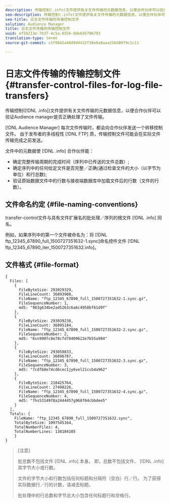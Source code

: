```yaml
---
description: 传输控制(.info)文件提供有关文件传输的元数据信息，以便合作伙伴可以验证Audience manager是否正确处理了文件传输。
seo-description: 传输控制(.info)文件提供有关文件传输的元数据信息，以便合作伙伴可以验证Audience manager是否正确处理了文件传输。
seo-title: 日志文件传输的传输控制文件
solution: Audience Manager
title: 日志文件传输的传输控制文件
uuid: ef58213e-7b37-4c5a-8556-0de695706793
translation-type: tm+mt
source-git-commit: c5f9845a48d9d4432f38e9a0aaa256d89f9c1c11

---
```



# 日志文件传输的传输控制文件 {#transfer-control-files-for-log-file-transfers}

传输控制([!DNL .info])文件提供有关文件传输的元数据信息，以便合作伙伴可以验证Audience manager是否正确处理了文件传输。

[!DNL Audience Manager] 每次文件传输时，都会向合作伙伴发送一个转移控制文件。 由于发布者的多线程性 [!DNL FTP] 质，传输控制文件可能会在实际文件传输完成之前发送。

文件中的元数据使 [!DNL .info] 合作伙伴能：

* 确定完整传输周期的完成时间（序列中已传送的文件总数）;
* 确定序列中的任何给定文件是否完整／正确(通过检查文件的大小（以字节为单位）和行总数);
* 验证原始数据文件中的行数与接收端数据库中加载文件后的行数（文件的行数）。

## 文件命名约定 {#file-naming-conventions}

transfer-control文件与具有文件扩展名的批处理／序列的根文件 [!DNL .info] 同名。

例如，如果序列中的第一个文件被命名为：将 [!DNL ftp_12345_67890_full_1500727351632-1.sync]命名控件文件 [!DNL ftp_12345_67890_iter_1500727351632.info]。

## 文件格式 {#file-format}

```
{
  Files: [
    {
      FileByteSize: 293029329,
      FileLineCount: 36893908,
      FileName: "ftp_12345_67890_full_1500727351632-1.sync.gz",
      FileSequenceNumber: 1,
      md5: "983g634be2ad5263c6a6c4958bf61d9f"
    },
    {
      FileByteSize: 293039238,
      FileLineCount: 36895184,
      FileName: "ftp_12345_67890_full_1500727351632-2.sync.gz",
      FileSequenceNumber: 2,
      md5: "6sn9907c8e78cfd78409622e7b55a984"
    },
    {
      FileByteSize: 293050833,
      FileLineCount: 36896787,
      FileName: "ftp_12345_67890_full_1500727351632-3.sync.gz",
      FileSequenceNumber: 3,
      md5: "7cdfb8e74cd6cec1jy6vel21ccb4a962"
    },
    {
      FileByteSize: 218425764,
      FileLineCount: 27498226,
      FileName: "ftp_12345_67890_full_1500727351632-4.sync.gz",
      FileSequenceNumber: 4,
      md5: "7hs53149f8a2444457g968f04cbbdee5"
    }
  ],
  Totals: {
    FileName: "ftp_12345_67890_full_1500727351632.sync",
    TotalByteSize: 1097545164,
    TotalNumberFiles: 4,
    TotalNumberLines: 138184105
    }
}
```

>[注意]
>
> 批总数不包括文件 [!DNL .info] 本身。 即，总数不包括文件、 [!DNL .info] 其字节大小或行数。
>
> 文件的字节大小和行数包括任何标题和分隔符（空白）行／行。 为了获得实际数据行／行的计数，请减去标题。
>
> 批处理中的行总数和字节总大小包含任何标题行和空格行。